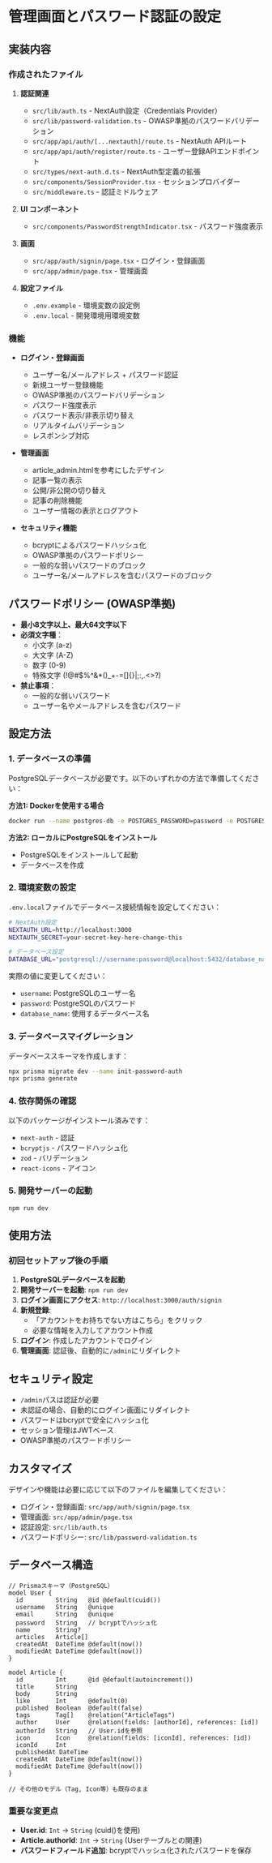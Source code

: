 # 管理画面とパスワード認証の設定

## 実装内容

### 作成されたファイル

1. **認証関連**
   - `src/lib/auth.ts` - NextAuth設定（Credentials Provider）
   - `src/lib/password-validation.ts` - OWASP準拠のパスワードバリデーション
   - `src/app/api/auth/[...nextauth]/route.ts` - NextAuth APIルート
   - `src/app/api/auth/register/route.ts` - ユーザー登録APIエンドポイント
   - `src/types/next-auth.d.ts` - NextAuth型定義の拡張
   - `src/components/SessionProvider.tsx` - セッションプロバイダー
   - `src/middleware.ts` - 認証ミドルウェア

2. **UI コンポーネント**
   - `src/components/PasswordStrengthIndicator.tsx` - パスワード強度表示

3. **画面**
   - `src/app/auth/signin/page.tsx` - ログイン・登録画面
   - `src/app/admin/page.tsx` - 管理画面

4. **設定ファイル**
   - `.env.example` - 環境変数の設定例
   - `.env.local` - 開発環境用環境変数

### 機能

- **ログイン・登録画面**
  - ユーザー名/メールアドレス + パスワード認証
  - 新規ユーザー登録機能
  - OWASP準拠のパスワードバリデーション
  - パスワード強度表示
  - パスワード表示/非表示切り替え
  - リアルタイムバリデーション
  - レスポンシブ対応

- **管理画面**
  - article_admin.htmlを参考にしたデザイン
  - 記事一覧の表示
  - 公開/非公開の切り替え
  - 記事の削除機能
  - ユーザー情報の表示とログアウト

- **セキュリティ機能**
  - bcryptによるパスワードハッシュ化
  - OWASP準拠のパスワードポリシー
  - 一般的な弱いパスワードのブロック
  - ユーザー名/メールアドレスを含むパスワードのブロック

## パスワードポリシー (OWASP準拠)

- **最小8文字以上、最大64文字以下**
- **必須文字種**：
  - 小文字 (a-z)
  - 大文字 (A-Z)
  - 数字 (0-9)
  - 特殊文字 (!@#$%^&*()_+-=[]{}|;:,.<>?)
- **禁止事項**：
  - 一般的な弱いパスワード
  - ユーザー名やメールアドレスを含むパスワード

## 設定方法

### 1. データベースの準備

PostgreSQLデータベースが必要です。以下のいずれかの方法で準備してください：

**方法1: Dockerを使用する場合**
```bash
docker run --name postgres-db -e POSTGRES_PASSWORD=password -e POSTGRES_DB=article_db -p 5432:5432 -d postgres:15
```

**方法2: ローカルにPostgreSQLをインストール**
- PostgreSQLをインストールして起動
- データベースを作成

### 2. 環境変数の設定

`.env.local`ファイルでデータベース接続情報を設定してください：

```bash
# NextAuth設定
NEXTAUTH_URL=http://localhost:3000
NEXTAUTH_SECRET=your-secret-key-here-change-this

# データベース設定
DATABASE_URL="postgresql://username:password@localhost:5432/database_name"
```

実際の値に変更してください：
- `username`: PostgreSQLのユーザー名
- `password`: PostgreSQLのパスワード
- `database_name`: 使用するデータベース名

### 3. データベースマイグレーション

データベーススキーマを作成します：

```bash
npx prisma migrate dev --name init-password-auth
npx prisma generate
```

### 4. 依存関係の確認

以下のパッケージがインストール済みです：
- `next-auth` - 認証
- `bcryptjs` - パスワードハッシュ化
- `zod` - バリデーション
- `react-icons` - アイコン

### 5. 開発サーバーの起動

```bash
npm run dev
```

## 使用方法

### 初回セットアップ後の手順

1. **PostgreSQLデータベースを起動**
2. **開発サーバーを起動**: `npm run dev`
3. **ログイン画面にアクセス**: `http://localhost:3000/auth/signin`
4. **新規登録**:
   - 「アカウントをお持ちでない方はこちら」をクリック
   - 必要な情報を入力してアカウント作成
5. **ログイン**: 作成したアカウントでログイン
6. **管理画面**: 認証後、自動的に`/admin`にリダイレクト

## セキュリティ設定

- `/admin`パスは認証が必要
- 未認証の場合、自動的にログイン画面にリダイレクト
- パスワードはbcryptで安全にハッシュ化
- セッション管理はJWTベース
- OWASP準拠のパスワードポリシー

## カスタマイズ

デザインや機能は必要に応じて以下のファイルを編集してください：
- ログイン・登録画面: `src/app/auth/signin/page.tsx`
- 管理画面: `src/app/admin/page.tsx`
- 認証設定: `src/lib/auth.ts`
- パスワードポリシー: `src/lib/password-validation.ts`

## データベース構造

```prisma
// Prismaスキーマ（PostgreSQL）
model User {
  id         String   @id @default(cuid())
  username   String   @unique
  email      String   @unique
  password   String   // bcryptでハッシュ化
  name       String?
  articles   Article[]
  createdAt  DateTime @default(now())
  modifiedAt DateTime @default(now())
}

model Article {
  id         Int      @id @default(autoincrement())
  title      String
  body       String
  like       Int      @default(0)
  published  Boolean  @default(false)
  tags       Tag[]    @relation("ArticleTags")
  author     User     @relation(fields: [authorId], references: [id])
  authorId   String   // User.idを参照
  icon       Icon     @relation(fields: [iconId], references: [id])
  iconId     Int  
  publishedAt DateTime
  createdAt  DateTime @default(now())
  modifiedAt DateTime @default(now())
}

// その他のモデル（Tag, Icon等）も既存のまま
```

### 重要な変更点
- **User.id**: `Int` → `String` (cuid()を使用)
- **Article.authorId**: `Int` → `String` (Userテーブルとの関連)
- **パスワードフィールド追加**: bcryptでハッシュ化されたパスワードを保存